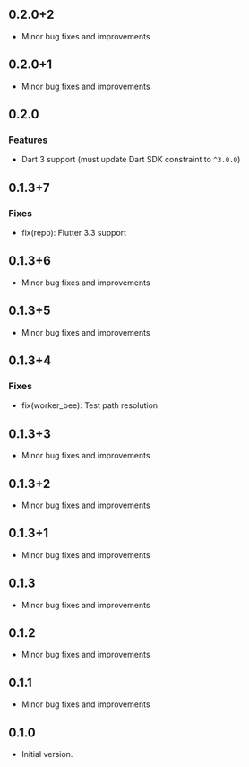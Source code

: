 ## 0.2.0+2

- Minor bug fixes and improvements

## 0.2.0+1

- Minor bug fixes and improvements

## 0.2.0

### Features
- Dart 3 support (must update Dart SDK constraint to `^3.0.0`)

## 0.1.3+7

### Fixes
- fix(repo): Flutter 3.3 support

## 0.1.3+6

- Minor bug fixes and improvements

## 0.1.3+5

- Minor bug fixes and improvements

## 0.1.3+4

### Fixes
- fix(worker_bee): Test path resolution

## 0.1.3+3

- Minor bug fixes and improvements

## 0.1.3+2

- Minor bug fixes and improvements

## 0.1.3+1

- Minor bug fixes and improvements

## 0.1.3

- Minor bug fixes and improvements

## 0.1.2

- Minor bug fixes and improvements

## 0.1.1

- Minor bug fixes and improvements

## 0.1.0

- Initial version.

